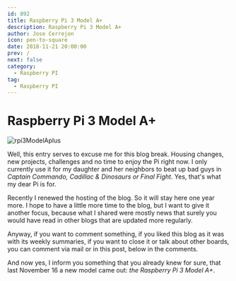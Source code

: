 ```yaml
---
id: 892
title: Raspberry Pi 3 Model A+
description: Raspberry Pi 3 Model A+
author: Jose Cerrejon
icon: pen-to-square
date: 2018-11-21 20:00:00
prev: /
next: false
category:
  - Raspberry PI
tag:
  - Raspberry PI
---
```


# Raspberry Pi 3 Model A+

![rpi3ModelAplus](/images/2018/11/rpi3ModelAplus.jpg)

Well, this entry serves to excuse me for this blog break. Housing changes, new projects, challenges and no time to enjoy the Pi right now. I only currently use it for my daughter and her neighbors to beat up bad guys in *Captain Commando, Cadillac & Dinosaurs or Final Fight*. Yes, that's what my dear Pi is for.

Recently I renewed the hosting of the blog. So it will stay here one year more. I hope to have a little more time to the blog, but I want to give it another focus, because what I shared were mostly news that surely you would have read in other blogs that are updated more regularly.

Anyway, if you want to comment something, if you liked this blog as it was with its weekly summaries, if you want to close it or talk about other boards, you can comment via mail or in this post, below in the comments.

And now yes, I inform you something that you already knew for sure, that last November 16 a new model came out: *the Raspberry Pi 3 Model A+*.
